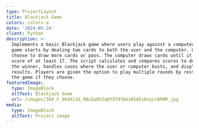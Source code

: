 ```yaml
---
type: ProjectLayout
title: Blackjack Game
colors: colors-a
date: '2024-05-24'
client: Python
description: >-
  Implements a basic Blackjack game where users play against a computer. The
  game starts by dealing two cards to both the user and the computer. Users can
  choose to draw more cards or pass. The computer draws cards until it reaches a
  score of at least 17. The script calculates and compares scores to determine
  the winner, handles cases where the user or computer busts, and displays the
  results. Players are given the option to play multiple rounds by restarting
  the game if they choose.
featuredImage:
  type: ImageBlock
  altText: Blackjack Game
  url: /images/360_F_8648216_RBLDaKh2q0YXT4fWasBS8EvDxyLYARMR.jpg
media:
  type: ImageBlock
  altText: Project image
---
```

